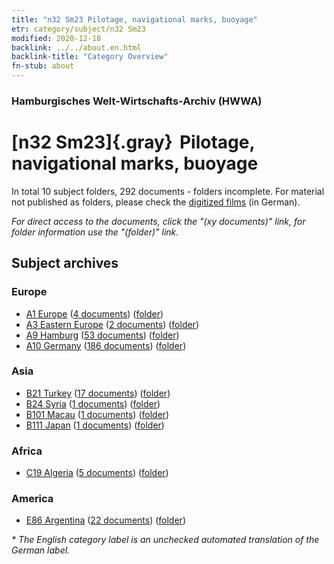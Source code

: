 ```yaml
---
title: "n32 Sm23 Pilotage, navigational marks, buoyage"
etr: category/subject/n32 Sm23
modified: 2020-12-18
backlink: ../../about.en.html
backlink-title: "Category Overview"
fn-stub: about
---
```


### Hamburgisches Welt-Wirtschafts-Archiv (HWWA)
# [n32 Sm23]{.gray}&#8201; Pilotage, navigational marks, buoyage&#160; 





In total 10 subject folders, 292 documents - folders incomplete.
For material not published as folders, please check the [digitized films](/film/h1_sh) (in German).

_For direct access to the documents, click the "(xy documents)" link, for folder information use the "(folder)" link._

## Subject archives



### Europe

- [A1 Europe](../../../geo/about.en.html#A1) (<a href="https://dfg-viewer.de/show/?tx_dlf[id]=https://pm20.zbw.eu/mets/sh/1408xx/140892/1455xx/145596/public.mets.en.xml" target="_blank">4 documents</a>) ([folder](http://purl.org/pressemappe20/folder/sh/140892,145596))
- [A3 Eastern Europe](../../../geo/about.en.html#A3) (<a href="https://dfg-viewer.de/show/?tx_dlf[id]=https://pm20.zbw.eu/mets/sh/1408xx/140896/1455xx/145596/public.mets.en.xml" target="_blank">2 documents</a>) ([folder](http://purl.org/pressemappe20/folder/sh/140896,145596))
- [A9 Hamburg](../../../geo/about.en.html#A9) (<a href="https://dfg-viewer.de/show/?tx_dlf[id]=https://pm20.zbw.eu/mets/sh/1409xx/140905/1455xx/145596/public.mets.en.xml" target="_blank">53 documents</a>) ([folder](http://purl.org/pressemappe20/folder/sh/140905,145596))
- [A10 Germany](../../../geo/about.en.html#A10) (<a href="https://dfg-viewer.de/show/?tx_dlf[id]=https://pm20.zbw.eu/mets/sh/1261xx/126128/1455xx/145596/public.mets.en.xml" target="_blank">186 documents</a>) ([folder](http://purl.org/pressemappe20/folder/sh/126128,145596))

### Asia

- [B21 Turkey](../../../geo/about.en.html#B21) (<a href="https://dfg-viewer.de/show/?tx_dlf[id]=https://pm20.zbw.eu/mets/sh/1411xx/141111/1455xx/145596/public.mets.en.xml" target="_blank">17 documents</a>) ([folder](http://purl.org/pressemappe20/folder/sh/141111,145596))
- [B24 Syria](../../../geo/about.en.html#B24) (<a href="https://dfg-viewer.de/show/?tx_dlf[id]=https://pm20.zbw.eu/mets/sh/1411xx/141114/1455xx/145596/public.mets.en.xml" target="_blank">1 documents</a>) ([folder](http://purl.org/pressemappe20/folder/sh/141114,145596))
- [B101 Macau](../../../geo/about.en.html#B101) (<a href="https://dfg-viewer.de/show/?tx_dlf[id]=https://pm20.zbw.eu/mets/sh/1412xx/141267/1455xx/145596/public.mets.en.xml" target="_blank">1 documents</a>) ([folder](http://purl.org/pressemappe20/folder/sh/141267,145596))
- [B111 Japan](../../../geo/about.en.html#B111) (<a href="https://dfg-viewer.de/show/?tx_dlf[id]=https://pm20.zbw.eu/mets/sh/1412xx/141272/1455xx/145596/public.mets.en.xml" target="_blank">1 documents</a>) ([folder](http://purl.org/pressemappe20/folder/sh/141272,145596))

### Africa

- [C19 Algeria](../../../geo/about.en.html#C19) (<a href="https://dfg-viewer.de/show/?tx_dlf[id]=https://pm20.zbw.eu/mets/sh/1413xx/141354/1455xx/145596/public.mets.en.xml" target="_blank">5 documents</a>) ([folder](http://purl.org/pressemappe20/folder/sh/141354,145596))

### America

- [E86 Argentina](../../../geo/about.en.html#E86) (<a href="https://dfg-viewer.de/show/?tx_dlf[id]=https://pm20.zbw.eu/mets/sh/1416xx/141692/1455xx/145596/public.mets.en.xml" target="_blank">22 documents</a>) ([folder](http://purl.org/pressemappe20/folder/sh/141692,145596))


_* The English category label is an unchecked automated translation of the German label._

